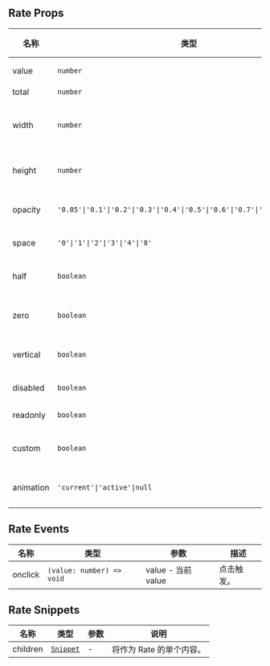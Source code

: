 ## Rate Props

| 名称      | 类型                                                                         | 默认值      | 必传 | 说明                  |
| --------- | ---------------------------------------------------------------------------- | ----------- | ---- | --------------------- |
| value     | `number`                                                                     | `4`         | N    | 选定值。              |
| total     | `number`                                                                     | `5`         | N    | 总分 。               |
| width     | `number`                                                                     | `24`        | N    | 单个内容宽度（px） 。 |
| height    | `number`                                                                     | `24`        | N    | 单个内容高度（px）。  |
| opacity   | `'0.05'\|'0.1'\|'0.2'\|'0.3'\|'0.4'\|'0.5'\|'0.6'\|'0.7'\|'0.8'\|'0.9'\|'1'` | `0.2`       | N    | 未选中内容透明度 。   |
| space     | `'0'\|'1'\|'2'\|'3'\|'4'\|'8'`                                               | `'3'`       | N    | 内容间距。            |
| half      | `boolean`                                                                    | `false`     | N    | 是否允许半选。        |
| zero      | `boolean`                                                                    | `false`     | N    | 是否允许 0 分 。      |
| vertical  | `boolean`                                                                    | `false`     | N    | 是否垂直半选 。       |
| disabled  | `boolean`                                                                    | `false`     | N    | 是否禁用。            |
| readonly  | `boolean`                                                                    | `false`     | N    | 是否只读。            |
| custom    | `boolean`                                                                    | `false`     | N    | 是否自定义内容。      |
| animation | `'current'\|'active'\|null`                                                  | `'current'` | N    | 点击动画类型。        |

## Rate Events

| 名称    | 类型                      | 参数               | 描述       |
| ------- | ------------------------- | ------------------ | ---------- |
| onclick | `(value: number) => void` | value - 当前 value | 点击触发。 |

## Rate Snippets

| 名称     | 类型                                                                | 参数 | 说明                     |
| -------- | ------------------------------------------------------------------- | ---- | ------------------------ |
| children | [`Snippet`](https://svelte.dev/docs/svelte/snippet#Typing-snippets) | -    | 将作为 Rate 的单个内容。 |
